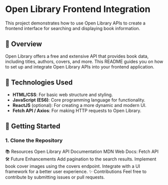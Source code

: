 # Open Library Frontend Integration

This project demonstrates how to use Open Library APIs to create a frontend interface for searching and displaying book information.

## 🌟 Overview

Open Library offers a free and extensive API that provides book data, including titles, authors, covers, and more. This README guides you on how to set up and integrate Open Library APIs into your frontend application.

## 🔧 Technologies Used

- **HTML/CSS**: For basic web structure and styling.
- **JavaScript (ES6)**: Core programming language for functionality.
- **ReactJS** (optional): For creating a more dynamic and modern UI.
- **Fetch API / Axios**: For making HTTP requests to Open Library.

## 🚀 Getting Started

### 1. Clone the Repository


📚 Resources
Open Library API Documentation
MDN Web Docs: Fetch API
🛠️ Future Enhancements
Add pagination to the search results.
Implement book cover images using the covers endpoint.
Integrate with a UI framework for a better user experience.
✨ Contributions
Feel free to contribute by submitting issues or pull requests.

